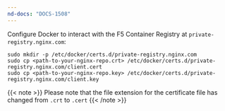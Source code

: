 ```yaml
---
nd-docs: "DOCS-1508"
---
```


Configure Docker to interact with the F5 Container Registry at `private-registry.nginx.com`:

```shell
sudo mkdir -p /etc/docker/certs.d/private-registry.nginx.com
sudo cp <path-to-your-nginx-repo.crt> /etc/docker/certs.d/private-registry.nginx.com/client.cert
sudo cp <path-to-your-nginx-repo.key> /etc/docker/certs.d/private-registry.nginx.com/client.key
```

{{< note >}}
Please note that the file extension for the certificate file has changed from `.crt` to `.cert`
{{< /note >}}